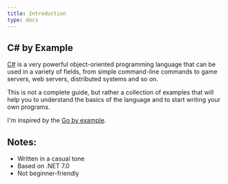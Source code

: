 ```yaml
---
title: Introduction
type: docs
---
```


## C# by Example
[C#](https://learn.microsoft.com/en-us/dotnet/csharp/tour-of-csharp/) is a very powerful object-oriented programming language that can be used in a variety of fields, from simple command-line commands to game servers, web servers, distributed systems and so on.

This is not a complete guide, but rather a collection of examples that will help you to understand the basics of the language and to start writing your own programs.

I'm inspired by the [Go by example](https://gobyexample.com/).

## Notes:
- Written in a casual tone
- Based on .NET 7.0
- Not beginner-friendly